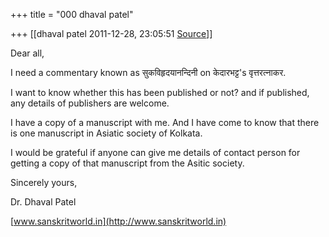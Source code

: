 +++
title = "000 dhaval patel"

+++
[[dhaval patel	2011-12-28, 23:05:51 [Source](https://groups.google.com/g/bvparishat/c/FTLe13GL5xs)]]



Dear all,

I need a commentary known as सुकविहृदयानन्दिनी on केदारभट्ट's वृत्तरत्नाकर.

I want to know whether this has been published or not? and if published, any details of publishers are welcome.

I have a copy of a manuscript with me. And I have come to know that there is one manuscript in Asiatic society of Kolkata.

I would be grateful if anyone can give me details of contact person for getting a copy of that manuscript from the Asitic society.

  

Sincerely yours,

Dr. Dhaval Patel

[www.sanskritworld.in](http://www.sanskritworld.in)

